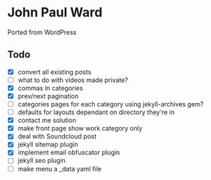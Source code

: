 # John Paul Ward

Ported from WordPress

## Todo

- [x] convert all existing posts
- [ ] what to do with videos made private?
- [x] commas in categories
- [x] prev/next pagination
- [ ] categories pages for each category using jekyll-archives gem?
- [ ] defaults for layouts dependant on directory they're in
- [x] contact me solution
- [x] make front page show work category only
- [x] deal with Soundcloud post
- [x] jekyll sitemap plugin
- [x] implement email obfuscator plugin
- [ ] jekyll seo plugin
- [ ] make menu a _data yaml file